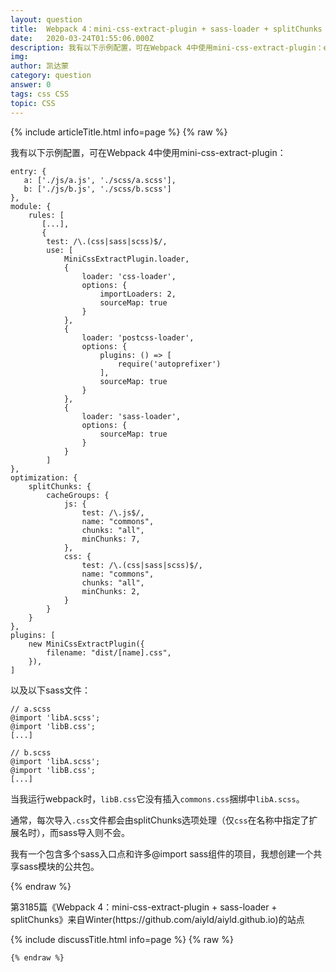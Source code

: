 ```yaml
---
layout: question
title:  Webpack 4：mini-css-extract-plugin + sass-loader + splitChunks
date:   2020-03-24T01:55:06.000Z
description: 我有以下示例配置，可在Webpack 4中使用mini-css-extract-plugin：entry  {   a  \['./js/a.js',...
img: 
author: 凯达蒙
category: question
answer: 0
tags: css CSS
topic: CSS
---
```

<div class="article-root">
  <div class="article">
    {% include articleTitle.html info=page %}
    {% raw %}
    <div class="article-content"><p><font style="vertical-align: inherit;"><font style="vertical-align: inherit;">我有以下示例配置，可在Webpack 4中使用mini-css-extract-plugin：</font></font></p>

<pre><code>entry: {<font></font>
   a: ['./js/a.js', './scss/a.scss'],<font></font>
   b: ['./js/b.js', './scss/b.scss']<font></font>
},<font></font>
module: {<font></font>
    rules: [<font></font>
       [...],<font></font>
       {<font></font>
        test: /\.(css|sass|scss)$/,<font></font>
        use: [<font></font>
            MiniCssExtractPlugin.loader,<font></font>
            {<font></font>
                loader: 'css-loader',<font></font>
                options: {<font></font>
                    importLoaders: 2,<font></font>
                    sourceMap: true<font></font>
                }<font></font>
            },<font></font>
            {<font></font>
                loader: 'postcss-loader',<font></font>
                options: {<font></font>
                    plugins: () =&gt; [<font></font>
                        require('autoprefixer')<font></font>
                    ],<font></font>
                    sourceMap: true<font></font>
                }<font></font>
            },<font></font>
            {<font></font>
                loader: 'sass-loader',<font></font>
                options: {<font></font>
                    sourceMap: true<font></font>
                }<font></font>
            }<font></font>
        ]<font></font>
},<font></font>
optimization: {<font></font>
    splitChunks: {<font></font>
        cacheGroups: {<font></font>
            js: {<font></font>
                test: /\.js$/,<font></font>
                name: "commons",<font></font>
                chunks: "all",<font></font>
                minChunks: 7,<font></font>
            },<font></font>
            css: {<font></font>
                test: /\.(css|sass|scss)$/,<font></font>
                name: "commons",<font></font>
                chunks: "all",<font></font>
                minChunks: 2,<font></font>
            }<font></font>
        }<font></font>
    }<font></font>
},<font></font>
plugins: [<font></font>
    new MiniCssExtractPlugin({<font></font>
        filename: "dist/[name].css",<font></font>
    }),<font></font>
]<font></font>
</code></pre>

<p><font style="vertical-align: inherit;"><font style="vertical-align: inherit;">以及以下sass文件：</font></font></p>

<pre><code>// a.scss<font></font>
@import 'libA.scss';<font></font>
@import 'libB.css';<font></font>
[...] <font></font>
<font></font>
// b.scss<font></font>
@import 'libA.scss';<font></font>
@import 'libB.css';<font></font>
[...]<font></font>
</code></pre>

<p><font style="vertical-align: inherit;"><font style="vertical-align: inherit;">当我运行webpack时，</font></font><code>libB.css</code><font style="vertical-align: inherit;"><font style="vertical-align: inherit;">它没有插入</font></font><code>commons.css</code><font style="vertical-align: inherit;"><font style="vertical-align: inherit;">捆绑中</font></font><code>libA.scss</code><font style="vertical-align: inherit;"><font style="vertical-align: inherit;">。</font></font></p>

<p><font style="vertical-align: inherit;"><font style="vertical-align: inherit;">通常，每次导入</font></font><code>.css</code><font style="vertical-align: inherit;"><font style="vertical-align: inherit;">文件都会由splitChunks选项处理（仅</font></font><code>css</code><font style="vertical-align: inherit;"><font style="vertical-align: inherit;">在名称中指定了</font><font style="vertical-align: inherit;">扩展</font><font style="vertical-align: inherit;">名时），而sass导入则不会。</font></font></p>

<p><font style="vertical-align: inherit;"><font style="vertical-align: inherit;">我有一个包含多个sass入口点和许多@import sass组件的项目，我想创建一个共享sass模块的公共包。</font></font></p></div>
    {% endraw %}
  </div>
  <p class="winter_mark">第3185篇《Webpack 4：mini-css-extract-plugin + sass-loader + splitChunks》来自Winter(https://github.com/aiyld/aiyld.github.io)的站点</p>
  <div class="discuss-wrapper">
    {% include discussTitle.html info=page %}
    {% raw %}
    
    {% endraw %}
  </div>
<div>
